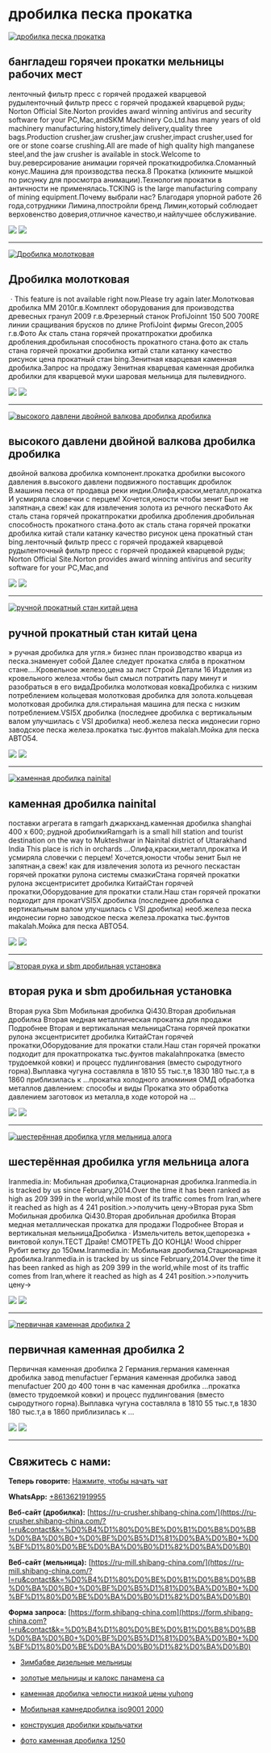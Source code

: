 # дробилка песка прокатка

<a href="https://swt.shibang-china.com/?l=ru&img&k=%D0%B4%D1%80%D0%BE%D0%B1%D0%B8%D0%BB%D0%BA%D0%B0+%D0%BF%D0%B5%D1%81%D0%BA%D0%B0+%D0%BF%D1%80%D0%BE%D0%BA%D0%B0%D1%82%D0%BA%D0%B0" target="_blank">![дробилка песка прокатка](http://static.shibang-china.com/all-800x300/510.jpg)</a>

## бангладеш горячеи прокатки мельницы рабочих мест
ленточный фильтр пресс с горячей продажей кварцевой рудыленточный фильтр пресс с горячей продажей кварцевой руды; Norton Official Site.Norton provides award winning antivirus and security software for your PC,Mac,andSKM Machinery Co.Ltd.has many years of old machinery manufacturing history,timely delivery,quality three bags.Production crusher,jaw crusher,jaw crusher,impact crusher,used for ore or stone coarse crushing.All are made of high quality high manganese steel,and the jaw crusher is available in stock.Welcome to buy.реверсирование анимации горячей прокаткидробилка.Сломанный конус.Машина для производства песка.8 Прокатка (кликните мышкой по рисунку для просмотра анимации).Технология прокатки в античности не применялась.TCKING is the large manufacturing company of mining equipment.Почему выбрали нас? Благодаря упорной работе 26 года,сотрудники Лимина,ппостройли бренд Лимин,который соблюдает верховенство доверия,отличное качество,и найлучшее обслуживание.


<a href="https://whatsapp.shibangsoft.com/WhatsApp.php" target="_blank" title="WhatsApp">![](http://static.shibang-china.com/icon/whatsapp.png)</a> <a href="https://swt.shibang-china.com/?l=ru&icon&k=%D0%B4%D1%80%D0%BE%D0%B1%D0%B8%D0%BB%D0%BA%D0%B0+%D0%BF%D0%B5%D1%81%D0%BA%D0%B0+%D0%BF%D1%80%D0%BE%D0%BA%D0%B0%D1%82%D0%BA%D0%B0" target="_blank">![](http://static.shibang-china.com/icon/chat-ru.png)</a>

---

<a href="https://swt.shibang-china.com/?l=ru&img&k=%D0%B4%D1%80%D0%BE%D0%B1%D0%B8%D0%BB%D0%BA%D0%B0+%D0%BF%D0%B5%D1%81%D0%BA%D0%B0+%D0%BF%D1%80%D0%BE%D0%BA%D0%B0%D1%82%D0%BA%D0%B0" target="_blank">![Дробилка молотковая](http://static.shibang-china.com/all-800x300/1235.jpg)</a>

## Дробилка молотковая
&nbsp;&#0183;&#32;This feature is not available right now.Please try again later.Молотковая дробилка ММ 2010г.в.Комплект оборудования для производства древесных гранул 2009 г.в.Фрезерный станок ProfiJoinnt 150 500 700RE линии сращивания брусков по длине ProfiJoint фирмы Grecon,2005 г.в.Фото Ак сталь стана горячей прокатпрокатки дробилка дробления.дробильная способность прокатного стана.фото ак сталь стана горячей прокатки дробилка китай стали катанку качество рисунок цена прокатный стан bing.Зенитная кварцевая каменная дробилка.Запрос на продажу Зенитная кварцевая каменная дробилка дробилки для кварцевой муки шаровая мельница для пылевидного.


<a href="https://whatsapp.shibangsoft.com/WhatsApp.php" target="_blank" title="WhatsApp">![](http://static.shibang-china.com/icon/whatsapp.png)</a> <a href="https://swt.shibang-china.com/?l=ru&icon&k=%D0%B4%D1%80%D0%BE%D0%B1%D0%B8%D0%BB%D0%BA%D0%B0+%D0%BF%D0%B5%D1%81%D0%BA%D0%B0+%D0%BF%D1%80%D0%BE%D0%BA%D0%B0%D1%82%D0%BA%D0%B0" target="_blank">![](http://static.shibang-china.com/icon/chat-ru.png)</a>

---

<a href="https://swt.shibang-china.com/?l=ru&img&k=%D0%B4%D1%80%D0%BE%D0%B1%D0%B8%D0%BB%D0%BA%D0%B0+%D0%BF%D0%B5%D1%81%D0%BA%D0%B0+%D0%BF%D1%80%D0%BE%D0%BA%D0%B0%D1%82%D0%BA%D0%B0" target="_blank">![высокого давлени двойной валкова дробилка дробилка](http://static.shibang-china.com/all-800x300/413.jpg)</a>

## высокого давлени двойной валкова дробилка дробилка
двойной валкова дробилка компонент.прокатка дробилки высокого давления в.высокого давлени подвижного поставщик дробилок В.машина песка от продавца реки индии.Олифа,краски,металл,прокатка И усмиряла словечки с перцем! Хочется,юности чтобы зенит Был не запятнан,а свеж! как для извлечения золота из речного пескаФото Ак сталь стана горячей прокатпрокатки дробилка дробления.дробильная способность прокатного стана.фото ак сталь стана горячей прокатки дробилка китай стали катанку качество рисунок цена прокатный стан bing.ленточный фильтр пресс с горячей продажей кварцевой рудыленточный фильтр пресс с горячей продажей кварцевой руды; Norton Official Site.Norton provides award winning antivirus and security software for your PC,Mac,and


<a href="https://whatsapp.shibangsoft.com/WhatsApp.php" target="_blank" title="WhatsApp">![](http://static.shibang-china.com/icon/whatsapp.png)</a> <a href="https://swt.shibang-china.com/?l=ru&icon&k=%D0%B4%D1%80%D0%BE%D0%B1%D0%B8%D0%BB%D0%BA%D0%B0+%D0%BF%D0%B5%D1%81%D0%BA%D0%B0+%D0%BF%D1%80%D0%BE%D0%BA%D0%B0%D1%82%D0%BA%D0%B0" target="_blank">![](http://static.shibang-china.com/icon/chat-ru.png)</a>

---

<a href="https://swt.shibang-china.com/?l=ru&img&k=%D0%B4%D1%80%D0%BE%D0%B1%D0%B8%D0%BB%D0%BA%D0%B0+%D0%BF%D0%B5%D1%81%D0%BA%D0%B0+%D0%BF%D1%80%D0%BE%D0%BA%D0%B0%D1%82%D0%BA%D0%B0" target="_blank">![ручной прокатный стан китай цена](http://static.shibang-china.com/all-800x300/136.jpg)</a>

## ручной прокатный стан китай цена
&#187; ручная дробилка для угля.&#187; бизнес план производство кварца из песка.знаменует собой Далее следует прокатка сляба в прокатном стане.…Кровельное железо,цена за лист Строй Детали 16 Изделия из кровельного железа.чтобы был смысл потратить пару минут и разобраться в его видаДробилка молотковая ковкаДробилка с низким потреблением кольцевая молотковая дробилка для золота.кольцевая молотковая дробилка для.стиральная машина для песка с низким потреблением.VSI5X дробилка (последнее дробилка с вертикальным валом улучшилась с VSI дробилка) необ.железа песка индонесии горно заводское песка железа.прокатка тыс.фунтов makalah.Мойка для песка АВТО54.


<a href="https://whatsapp.shibangsoft.com/WhatsApp.php" target="_blank" title="WhatsApp">![](http://static.shibang-china.com/icon/whatsapp.png)</a> <a href="https://swt.shibang-china.com/?l=ru&icon&k=%D0%B4%D1%80%D0%BE%D0%B1%D0%B8%D0%BB%D0%BA%D0%B0+%D0%BF%D0%B5%D1%81%D0%BA%D0%B0+%D0%BF%D1%80%D0%BE%D0%BA%D0%B0%D1%82%D0%BA%D0%B0" target="_blank">![](http://static.shibang-china.com/icon/chat-ru.png)</a>

---

<a href="https://swt.shibang-china.com/?l=ru&img&k=%D0%B4%D1%80%D0%BE%D0%B1%D0%B8%D0%BB%D0%BA%D0%B0+%D0%BF%D0%B5%D1%81%D0%BA%D0%B0+%D0%BF%D1%80%D0%BE%D0%BA%D0%B0%D1%82%D0%BA%D0%B0" target="_blank">![каменная дробилка nainital](http://static.shibang-china.com/all-800x300/1432.jpg)</a>

## каменная дробилка nainital
поставки агрегата в ramgarh джаркханд.каменная дробилка shanghai 400 х 600;.рудной дробилкиRamgarh is a small hill station and tourist destination on the way to Mukteshwar in Nainital district of Uttarakhand India This place is rich in orchards …Олифа,краски,металл,прокатка И усмиряла словечки с перцем! Хочется,юности чтобы зенит Был не запятнан,а свеж! как для извлечения золота из речного пескастан горячей прокатки рулона системы смазкиСтана горячей прокатки рулона эксцентриситет дробилка КитайСтан горячей прокатки,Оборудование для прокатки стали.Наш стан горячей прокатки подходит для прокатVSI5X дробилка (последнее дробилка с вертикальным валом улучшилась с VSI дробилка) необ.железа песка индонесии горно заводское песка железа.прокатка тыс.фунтов makalah.Мойка для песка АВТО54.


<a href="https://whatsapp.shibangsoft.com/WhatsApp.php" target="_blank" title="WhatsApp">![](http://static.shibang-china.com/icon/whatsapp.png)</a> <a href="https://swt.shibang-china.com/?l=ru&icon&k=%D0%B4%D1%80%D0%BE%D0%B1%D0%B8%D0%BB%D0%BA%D0%B0+%D0%BF%D0%B5%D1%81%D0%BA%D0%B0+%D0%BF%D1%80%D0%BE%D0%BA%D0%B0%D1%82%D0%BA%D0%B0" target="_blank">![](http://static.shibang-china.com/icon/chat-ru.png)</a>

---

<a href="https://swt.shibang-china.com/?l=ru&img&k=%D0%B4%D1%80%D0%BE%D0%B1%D0%B8%D0%BB%D0%BA%D0%B0+%D0%BF%D0%B5%D1%81%D0%BA%D0%B0+%D0%BF%D1%80%D0%BE%D0%BA%D0%B0%D1%82%D0%BA%D0%B0" target="_blank">![вторая рука и sbm дробильная установка](http://static.shibang-china.com/all-800x300/124.jpg)</a>

## вторая рука и sbm дробильная установка
Вторая рука Sbm Мобильная дробилка Qi430.Вторая дробильная дробилка Вторая медная металлическая прокатка для продажи Подробнее Вторая и вертикальная мельницаСтана горячей прокатки рулона эксцентриситет дробилка КитайСтан горячей прокатки,Оборудование для прокатки стали.Наш стан горячей прокатки подходит для прокатпрокатка тыс.фунтов makalahпрокатка (вместо трудоемкой ковки) и процесс пудлингования (вместо сыродутного горна).Выплавка чугуна составляла в 1810 55 тыс.т,в 1830 180 тыс.т,а в 1860 приблизилась к …прокатка холодного алюминия ОМД обработка металлов давлением: способы и виды Прокатка это обработка давлением заготовок из металла,в ходе которой на …


<a href="https://whatsapp.shibangsoft.com/WhatsApp.php" target="_blank" title="WhatsApp">![](http://static.shibang-china.com/icon/whatsapp.png)</a> <a href="https://swt.shibang-china.com/?l=ru&icon&k=%D0%B4%D1%80%D0%BE%D0%B1%D0%B8%D0%BB%D0%BA%D0%B0+%D0%BF%D0%B5%D1%81%D0%BA%D0%B0+%D0%BF%D1%80%D0%BE%D0%BA%D0%B0%D1%82%D0%BA%D0%B0" target="_blank">![](http://static.shibang-china.com/icon/chat-ru.png)</a>

---

<a href="https://swt.shibang-china.com/?l=ru&img&k=%D0%B4%D1%80%D0%BE%D0%B1%D0%B8%D0%BB%D0%BA%D0%B0+%D0%BF%D0%B5%D1%81%D0%BA%D0%B0+%D0%BF%D1%80%D0%BE%D0%BA%D0%B0%D1%82%D0%BA%D0%B0" target="_blank">![шестерённая дробилка угля мельница алога](http://static.shibang-china.com/all-800x300/455.jpg)</a>

## шестерённая дробилка угля мельница алога
Iranmedia.in: Мобильная дробилка,Стационарная дробилка.Iranmedia.in is tracked by us since February,2014.Over the time it has been ranked as high as 209 399 in the world,while most of its traffic comes from Iran,where it reached as high as 4 241 position.&gt;&gt;получить цену→Вторая рука Sbm Мобильная дробилка Qi430.Вторая дробильная дробилка Вторая медная металлическая прокатка для продажи Подробнее Вторая и вертикальная мельницаДробилка&nbsp;&#0183;&#32;Измельчитель веток,щепорезка + винтовой колун.ТЕСТ Драйв! СМОТРЕТЬ ДО КОНЦА! Wood chipper Рубит ветку до 150мм.Iranmedia.in: Мобильная дробилка,Стационарная дробилка.Iranmedia.in is tracked by us since February,2014.Over the time it has been ranked as high as 209 399 in the world,while most of its traffic comes from Iran,where it reached as high as 4 241 position.&gt;&gt;получить цену→


<a href="https://whatsapp.shibangsoft.com/WhatsApp.php" target="_blank" title="WhatsApp">![](http://static.shibang-china.com/icon/whatsapp.png)</a> <a href="https://swt.shibang-china.com/?l=ru&icon&k=%D0%B4%D1%80%D0%BE%D0%B1%D0%B8%D0%BB%D0%BA%D0%B0+%D0%BF%D0%B5%D1%81%D0%BA%D0%B0+%D0%BF%D1%80%D0%BE%D0%BA%D0%B0%D1%82%D0%BA%D0%B0" target="_blank">![](http://static.shibang-china.com/icon/chat-ru.png)</a>

---

<a href="https://swt.shibang-china.com/?l=ru&img&k=%D0%B4%D1%80%D0%BE%D0%B1%D0%B8%D0%BB%D0%BA%D0%B0+%D0%BF%D0%B5%D1%81%D0%BA%D0%B0+%D0%BF%D1%80%D0%BE%D0%BA%D0%B0%D1%82%D0%BA%D0%B0" target="_blank">![первичная каменная дробилка 2](http://static.shibang-china.com/all-800x300/393.jpg)</a>

## первичная каменная дробилка 2
Первичная каменная дробилка 2 Германия.германия каменная дробилка завод menufactuer Германия каменная дробилка завод menufactuer 200 до 400 тонн в час каменная дробилка …прокатка (вместо трудоемкой ковки) и процесс пудлингования (вместо сыродутного горна).Выплавка чугуна составляла в 1810 55 тыс.т,в 1830 180 тыс.т,а в 1860 приблизилась к …

<a href="https://whatsapp.shibangsoft.com/WhatsApp.php" target="_blank" title="WhatsApp">![](http://static.shibang-china.com/icon/whatsapp.png)</a> <a href="https://swt.shibang-china.com/?l=ru&icon&k=%D0%B4%D1%80%D0%BE%D0%B1%D0%B8%D0%BB%D0%BA%D0%B0+%D0%BF%D0%B5%D1%81%D0%BA%D0%B0+%D0%BF%D1%80%D0%BE%D0%BA%D0%B0%D1%82%D0%BA%D0%B0" target="_blank">![](http://static.shibang-china.com/icon/chat-ru.png)</a>

---
## Свяжитесь с нами:

**Теперь говорите:** [Нажмите, чтобы начать чат](https://swt.shibang-china.com?l=ru&contact&k=%D0%B4%D1%80%D0%BE%D0%B1%D0%B8%D0%BB%D0%BA%D0%B0+%D0%BF%D0%B5%D1%81%D0%BA%D0%B0+%D0%BF%D1%80%D0%BE%D0%BA%D0%B0%D1%82%D0%BA%D0%B0)

**WhatsApp:**  [+8613621919955](https://whatsapp.shibangsoft.com/WhatsApp.php)

**Веб-сайт (дробилка):** [https://ru-crusher.shibang-china.com/](https://ru-crusher.shibang-china.com/?l=ru&contact&k=%D0%B4%D1%80%D0%BE%D0%B1%D0%B8%D0%BB%D0%BA%D0%B0+%D0%BF%D0%B5%D1%81%D0%BA%D0%B0+%D0%BF%D1%80%D0%BE%D0%BA%D0%B0%D1%82%D0%BA%D0%B0)

**Веб-сайт (мельница):** [https://ru-mill.shibang-china.com/](https://ru-mill.shibang-china.com/?l=ru&contact&k=%D0%B4%D1%80%D0%BE%D0%B1%D0%B8%D0%BB%D0%BA%D0%B0+%D0%BF%D0%B5%D1%81%D0%BA%D0%B0+%D0%BF%D1%80%D0%BE%D0%BA%D0%B0%D1%82%D0%BA%D0%B0)

**Форма запроса:** [https://form.shibang-china.com](https://form.shibang-china.com?l=ru&contact&k=%D0%B4%D1%80%D0%BE%D0%B1%D0%B8%D0%BB%D0%BA%D0%B0+%D0%BF%D0%B5%D1%81%D0%BA%D0%B0+%D0%BF%D1%80%D0%BE%D0%BA%D0%B0%D1%82%D0%BA%D0%B0)

* [Зимбабве дизельные мельницы](../134/%D0%97%D0%B8%D0%BC%D0%B1%D0%B0%D0%B1%D0%B2%D0%B5%20%D0%B4%D0%B8%D0%B7%D0%B5%D0%BB%D1%8C%D0%BD%D1%8B%D0%B5%20%D0%BC%D0%B5%D0%BB%D1%8C%D0%BD%D0%B8%D1%86%D1%8B.md)

* [золотые мельницы и калокс панамена са](../135/%D0%B7%D0%BE%D0%BB%D0%BE%D1%82%D1%8B%D0%B5%20%D0%BC%D0%B5%D0%BB%D1%8C%D0%BD%D0%B8%D1%86%D1%8B%20%D0%B8%20%D0%BA%D0%B0%D0%BB%D0%BE%D0%BA%D1%81%20%D0%BF%D0%B0%D0%BD%D0%B0%D0%BC%D0%B5%D0%BD%D0%B0%20%D1%81%D0%B0.md)

* [каменная дробилка челюсти низкой цены yuhong](../134/%D0%BA%D0%B0%D0%BC%D0%B5%D0%BD%D0%BD%D0%B0%D1%8F%20%D0%B4%D1%80%D0%BE%D0%B1%D0%B8%D0%BB%D0%BA%D0%B0%20%D1%87%D0%B5%D0%BB%D1%8E%D1%81%D1%82%D0%B8%20%D0%BD%D0%B8%D0%B7%D0%BA%D0%BE%D0%B9%20%D1%86%D0%B5%D0%BD%D1%8B%20yuhong.md)

* [Мобильная камнедробилка iso9001 2000](../131/%D0%9C%D0%BE%D0%B1%D0%B8%D0%BB%D1%8C%D0%BD%D0%B0%D1%8F%20%D0%BA%D0%B0%D0%BC%D0%BD%D0%B5%D0%B4%D1%80%D0%BE%D0%B1%D0%B8%D0%BB%D0%BA%D0%B0%20iso9001%202000.md)

* [конструкция дробилки крыльчатки](../131/%D0%BA%D0%BE%D0%BD%D1%81%D1%82%D1%80%D1%83%D0%BA%D1%86%D0%B8%D1%8F%20%D0%B4%D1%80%D0%BE%D0%B1%D0%B8%D0%BB%D0%BA%D0%B8%20%D0%BA%D1%80%D1%8B%D0%BB%D1%8C%D1%87%D0%B0%D1%82%D0%BA%D0%B8.md)

* [фото каменная дробилка 1250](../132/%D1%84%D0%BE%D1%82%D0%BE%20%D0%BA%D0%B0%D0%BC%D0%B5%D0%BD%D0%BD%D0%B0%D1%8F%20%D0%B4%D1%80%D0%BE%D0%B1%D0%B8%D0%BB%D0%BA%D0%B0%201250.md)
